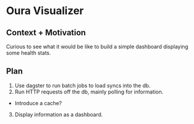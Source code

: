 # Oura Visualizer

## Context + Motivation
Curious to see what it would be like to build a simple dashboard displaying some health stats.

## Plan
1. Use dagster to run batch jobs to load syncs into the db.
2. Run HTTP requests off the db, mainly polling for information.
  - Introduce a cache?
3. Display information as a dashboard.
